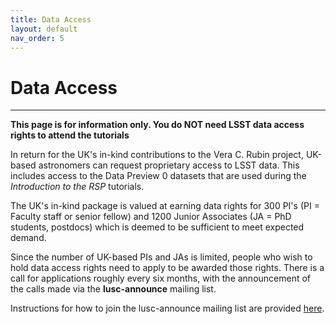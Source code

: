 ```yaml
---
title: Data Access
layout: default
nav_order: 5
---
```


# Data Access

---

**This page is for information only. You do NOT need LSST data access rights to attend the tutorials**

In return for the UK's in-kind contributions to the Vera C. Rubin project, UK-based astronomers can request proprietary access to LSST data. This includes access to the Data Preview 0 datasets that are used during the *Introduction to the RSP* tutorials.

The UK's in-kind package is valued at earning data rights for 300 PI's (PI = Faculty staff or senior fellow) and 1200 Junior Associates (JA = PhD students, postdocs) which is deemed to be sufficient to meet expected demand.

Since the number of UK-based PIs and JAs is limited, people who wish to hold data access rights need to apply to be awarded those rights. There is a call for applications roughly every six months, with the announcement of the calls made via the **lusc-announce** mailing list.

Instructions for how to join the lusc-announce mailing list are provided [here](https://lsst-uk.atlassian.net/wiki/spaces/HOME/pages/24313864/LSST+UK+Announcements+Email+List).